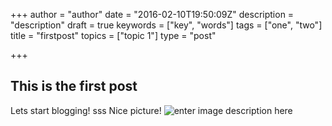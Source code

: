 +++
author = "author"
date = "2016-02-10T19:50:09Z"
description = "description"
draft = true
keywords = ["key", "words"]
tags = ["one", "two"]
title = "firstpost"
topics = ["topic 1"]
type = "post"

+++
## This is the first post
Lets start blogging!
sss
Nice picture!
![enter image description here][1]


  [1]: /images/ss_geektool2_wall-1.jpeg

